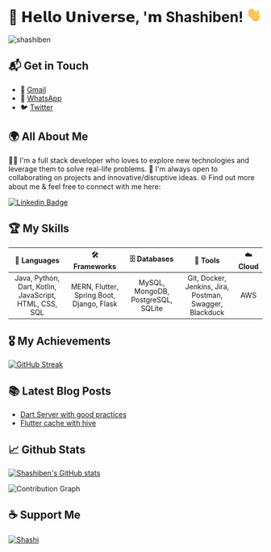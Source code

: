 # 🚀 𝗛𝗲𝗹𝗹𝗼 𝗨𝗻𝗶𝘃𝗲𝗿𝘀𝗲, '𝗺 Shashiben! <img src="assets/wave.gif" height=30 width=30/>

<p align="left"> <img src="https://komarev.com/ghpvc/?username=shashiben&label=Profile%20views&color=0e75b6&style=flat" alt="shashiben" /> </p>

## 📬 Get in Touch 

- 📧 [Gmail](mailto:kumarshashi5294@gmail.com)
- 📱 [WhatsApp](https://wa.me/+917997217156)
- 🐦 [Twitter](https://twitter.com/Shashi35744438)

## 🌍 All About Me 

👨‍💻 I'm a full stack developer who loves to explore new technologies and leverage them to solve real-life problems. 
🤝 I'm always open to collaborating on projects and innovative/disruptive ideas. 
🌐 Find out more about me & feel free to connect with me here:

[![Linkedin Badge](https://img.shields.io/badge/-shashiben-blue?style=flat-square&logo=Linkedin&logoColor=white&link=https://www.linkedin.com/in/shashi-kumar-banda-58ab1b1a4/)]([https://www.linkedin.com/in/shashiben/](https://www.linkedin.com/in/shashi-kumar-banda-58ab1b1a4/))

## 🏆 My Skills 

| 🚀 **Languages** | 🛠️ **Frameworks** | 🗄️ **Databases** | 🔧 **Tools** | ☁️ **Cloud** |
| :---: | :---: | :---: | :---: | :---: |
| Java, Python, Dart, Kotlin, JavaScript, HTML, CSS, SQL | MERN, Flutter, Spring Boot, Django, Flask | MySQL, MongoDB, PostgreSQL, SQLite | Git, Docker, Jenkins, Jira, Postman, Swagger, Blackduck | AWS |

## 🎖️ My Achievements

[![GitHub Streak](https://github-readme-streak-stats.herokuapp.com?user=shashiben&theme=radical&hide_border=true)](https://git.io/streak-stats)

## 📚 Latest Blog Posts

<!-- BLOG-POST-LIST:START -->
- [Dart Server with good practices](https://shashiben.medium.com/dart-server-with-good-practices-f18ed33868e5?source=rss-4592bea53881------2)
- [Flutter cache with hive](https://medium.com/flutter-community/flutter-cache-with-hive-410c3283280c?source=rss-4592bea53881------2)
<!-- BLOG-POST-LIST:END -->

## 📈 Github Stats 

[![Shashiben's GitHub stats](https://github-readme-stats.vercel.app/api?username=shashiben&show_icons=true&theme=radical)](https://github.com/shashiben/github-readme-stats)

![Contribution Graph](https://github-readme-activity-graph.vercel.app/graph?username=shashiben&theme=redical&hide_border=true)

## ☕ Support Me 

<a href="https://www.buymeacoffee.com/shashiben"> <img align="center" src="https://cdn.buymeacoffee.com/buttons/v2/default-orange.png" height="50" width="210" alt="Shashi" /></a>
